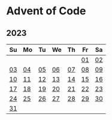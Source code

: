 # Advent of Code

## 2023

| Su       | Mo       | Tu       | We       | Th       | Fr       | Sa       |
|----------|----------|----------|----------|----------|----------|----------|
|          |          |          |          |          | [01][01] | [02][02] |
| [03][03] | [04][04] | [05][05] | [06][06] | [07][07] | [08][08] | [09][09] |
| [10][10] | [11][11] | [12][12] | [13][13] | [14][14] | [15][15] | [16][16] |
| [17][17] | [18][18] | [19][19] | [20][20] | [21][21] | [22][22] | [23][23] |
| [24][24] | [25][25] | [26][26] | [27][27] | [28][28] | [29][29] | [30][30] |
| [31][31] |          |          |          |          |          |          |

[01]: 2023/01/README.md
[02]: 2023/02/README.md
[03]: 2023/03/README.md
[04]: 2023/04/README.md
[05]: README.md
[06]: README.md
[07]: README.md
[08]: README.md
[09]: README.md
[10]: README.md
[11]: README.md
[12]: README.md
[13]: README.md
[14]: README.md
[15]: README.md
[16]: README.md
[17]: README.md
[18]: README.md
[19]: README.md
[20]: README.md
[21]: README.md
[22]: README.md
[23]: README.md
[24]: README.md
[25]: README.md
[26]: README.md
[27]: README.md
[28]: README.md
[29]: README.md
[30]: README.md
[31]: README.md
